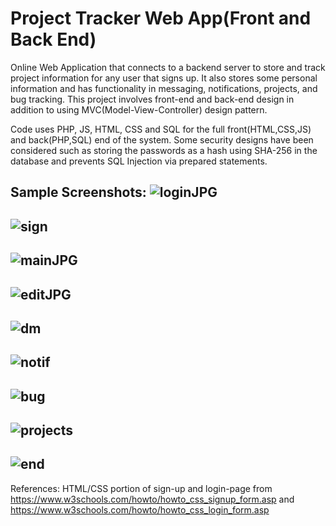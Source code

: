 # Project Tracker Web App(Front and Back End)
Online Web Application that connects to a backend server to store and track project information for any user that signs up. It also stores some personal information and has functionality in messaging, notifications, projects, and bug tracking. This project involves front-end and back-end design in addition to using MVC(Model-View-Controller) design pattern.

Code uses PHP, JS, HTML, CSS and SQL for the full front(HTML,CSS,JS) and back(PHP,SQL) end of the system. Some security designs have been considered such as storing the passwords as a hash using SHA-256 in the database and prevents SQL Injection via prepared statements.

Sample Screenshots:
![loginJPG](https://user-images.githubusercontent.com/81478885/147493469-81c3597d-1132-4ab4-96f5-2eb9ac520ccc.JPG)
-----------------------------------------------------------------------------------------------------------------------
![sign](https://user-images.githubusercontent.com/81478885/147493467-460d416f-55aa-4bc7-8245-2ba650091d4f.JPG)
-----------------------------------------------------------------------------------------------------------------------
![mainJPG](https://user-images.githubusercontent.com/81478885/147493466-c50c8c27-65b1-40b8-896f-bc02b7e73f0b.JPG)
-----------------------------------------------------------------------------------------------------------------------

![editJPG](https://user-images.githubusercontent.com/81478885/147493465-93baaa24-3e2e-4c8b-ab9e-d9073471a240.JPG)
-----------------------------------------------------------------------------------------------------------------------

![dm](https://user-images.githubusercontent.com/81478885/147493460-a147c251-d2ca-4c84-a5ed-bb7fae3d9f51.JPG)
-----------------------------------------------------------------------------------------------------------------------

![notif](https://user-images.githubusercontent.com/81478885/147493464-e16104a4-4649-4bf3-8dcc-a9d17f2000dd.JPG)
-----------------------------------------------------------------------------------------------------------------------

![bug](https://user-images.githubusercontent.com/81478885/147493471-ac544141-fdeb-440e-b816-5edd817e5fc8.JPG)
-----------------------------------------------------------------------------------------------------------------------

![projects](https://user-images.githubusercontent.com/81478885/147493473-3748d918-e71c-4e94-87c7-7c2d2de93914.JPG)
-----------------------------------------------------------------------------------------------------------------------

![end](https://user-images.githubusercontent.com/81478885/147493470-627dc5b4-41c8-4367-81cd-7dc334db0e3b.JPG)
-----------------------------------------------------------------------------------------------------------------------


References: HTML/CSS portion of sign-up and login-page from https://www.w3schools.com/howto/howto_css_signup_form.asp and https://www.w3schools.com/howto/howto_css_login_form.asp

